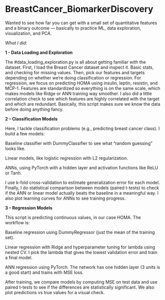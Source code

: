 # BreastCancer_BiomarkerDiscovery

Wanted to see how far you can get with a small set of quantitative features and a binary outcome — basically to practice ML, data exploration, visualization, and PCA.

*What I did:*

**1 - Data Loading and Exploration**

The #data_loading_exploration.py is all about getting familiar with the dataset. First, I load the Breast Cancer dataset and inspect it. Basic stats, and checking for missing values.
Then, pick our features and targets depending on whether we’re doing classification or regression. For regression, we focus on predicting HOMA using insulin, leptin, resistin, and MCP-1.
Features are standardized so everything is on the same scale, which makes models like Ridge or ANN training way smoother. I also did a little correlation check to see which features are highly correlated with the target and which are redundant. Basically, this script makes sure we know the data before doing anything fancy.

**2 – Classification Models**

Here, I tackle classification problems (e.g., predicting breast cancer class). I build a few models:

Baseline classifier with DummyClassifier to see what “random guessing” looks like.

Linear models, like logistic regression with L2 regularization.

ANNs, using PyTorch with a hidden layer and activation functions like ReLU or Tanh.

I use k-fold cross-validation to estimate generalization error for each model. Finally, I do statistical comparison between models (paired t-tests) to check if the ANN or linear model actually beats the baseline in a meaningful way. I also plot learning curves for ANNs to see training progress.

**3 – Regression Models**

This script is predicting continuous values, in our case HOMA. The workflow is:

Baseline regression using DummyRegressor (just the mean of the training set).

Linear regression with Ridge and hyperparameter tuning for lambda using nested CV. I pick the lambda that gives the lowest validation error and train a final model.

ANN regression using PyTorch. The network has one hidden layer (3 units is a good start) and trains with MSE loss.

After training, we compare models by computing MSE on test data and use paired t-tests to see if the differences are statistically significant. We also plot predictions vs true values for a visual check.
